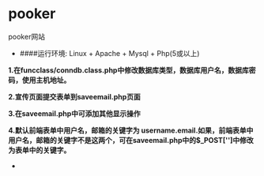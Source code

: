 pooker
======

pooker网站

 - ####运行环境: Linux + Apache + Mysql + Php(5或以上)
 
  **1.在funcclass/conndb.class.php中修改数据库类型，数据库用户名，数据库密码，使用主机地址。**
  
  **2.宣传页面提交表单到saveemail.php页面**
  
  **3.在saveemail.php中可添加其他显示操作**
  
  **4.默认前端表单中用户名，邮箱的关键字为 username.email.如果，前端表单中用户名，邮箱的关键字不是这两个，可在saveemail.php中的$_POST['']中修改为表单中的关键字。**
  
  *
  
